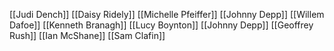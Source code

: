 [[Judi Dench]]
[[Daisy Ridely]]
[[Michelle Pfeiffer]]
[[Johnny Depp]]
[[Willem Dafoe]]
[[Kenneth Branagh]]
[[Lucy Boynton]]
[[Johnny Depp]]
[[Geoffrey Rush]]
[[Ian McShane]]
[[Sam Clafin]]
